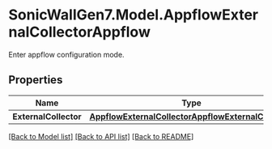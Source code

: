 # SonicWallGen7.Model.AppflowExternalCollectorAppflow
Enter appflow configuration mode.

## Properties

Name | Type | Description | Notes
------------ | ------------- | ------------- | -------------
**ExternalCollector** | [**AppflowExternalCollectorAppflowExternalCollector**](AppflowExternalCollectorAppflowExternalCollector.md) |  | [optional] 

[[Back to Model list]](../README.md#documentation-for-models) [[Back to API list]](../README.md#documentation-for-api-endpoints) [[Back to README]](../README.md)

